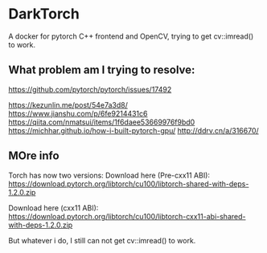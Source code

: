 # DarkTorch

A docker for pytorch C++ frontend and OpenCV, trying to get cv::imread() to work. 

## What problem am I trying to resolve:
https://github.com/pytorch/pytorch/issues/17492

https://kezunlin.me/post/54e7a3d8/
https://www.jianshu.com/p/6fe9214431c6
https://qiita.com/nmatsui/items/1f6daee53669976f9bd0
https://michhar.github.io/how-i-built-pytorch-gpu/
http://ddrv.cn/a/316670/

## MOre info

Torch has now two versions:
Download here (Pre-cxx11 ABI): 
https://download.pytorch.org/libtorch/cu100/libtorch-shared-with-deps-1.2.0.zip

Download here (cxx11 ABI): 
https://download.pytorch.org/libtorch/cu100/libtorch-cxx11-abi-shared-with-deps-1.2.0.zip

But whatever i do, I still can not get cv::imread() to work. 
